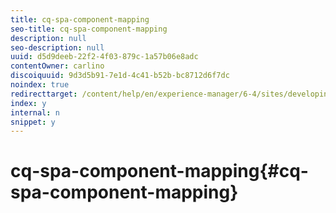 ```yaml
---
title: cq-spa-component-mapping
seo-title: cq-spa-component-mapping
description: null
seo-description: null
uuid: d5d9deeb-22f2-4f03-879c-1a57b06e8adc
contentOwner: carlino
discoiquuid: 9d3d5b91-7e1d-4c41-b52b-bc8712d6f7dc
noindex: true
redirecttarget: /content/help/en/experience-manager/6-4/sites/developing/using/reference-materials
index: y
internal: n
snippet: y
---
```


# cq-spa-component-mapping{#cq-spa-component-mapping}

